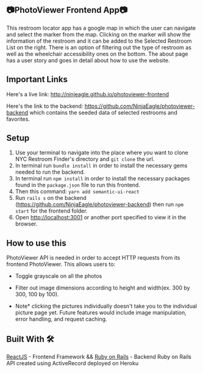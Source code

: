## :camera:PhotoViewer Frontend App:camera:

This restroom locator app has a google map in which the user can navigate and select the marker from the map. Clicking on the marker will show the information of the restroom and it can be added to the Selected Restroom List on the right. There is an option of filtering out the type of restroom as well as the wheelchair accessibility ones on the bottom. The about page has a user story and goes in detail about how to use the website.

## Important Links
Here's a live link: http://ninjeagle.github.io/photoviewer-frontend

Here's the link to the backend: https://github.com/NinjaEagle/photoviewer-backend which contains the seeded data of selected restrooms and favorites.

## Setup

1. Use your terminal to navigate into the place where you want to clone NYC Restroom Finder's directory and `git clone` the url.
2. In terminal run `bundle install` in order to install the necessary gems needed to run the backend.
3. In terminal run `npm install` in order to install the necessary packages found in the `package.json` file to run this frontend.
4. Then this command: `yarn add semantic-ui-react`
5. Run `rails s` on the backend (https://github.com/NinjaEagle/photoviewer-backend) then run `npm start` for the frontend folder.
6. Open [http://localhost:3001](http://localhost:3001) or another port specified to view it in the browser.

## How to use this

PhotoViewer API is needed in order to accept HTTP requests from its frontend PhotoViewer. This allows users to:
* Toggle grayscale on all the photos
* Filter out image dimensions according to height and width(ex. 300 by 300, 100 by 100).

* Note* clicking the pictures individually doesn't take you to the individual picture page yet. Future features would include image manipulation, error handling, and request caching.

## Built With 🛠️

[ReactJS](https://github.com/facebook/react) - Frontend Framework
&&
[Ruby on Rails](https://github.com/rails/rails) - Backend Ruby on Rails API created using ActiveRecord deployed on Heroku
